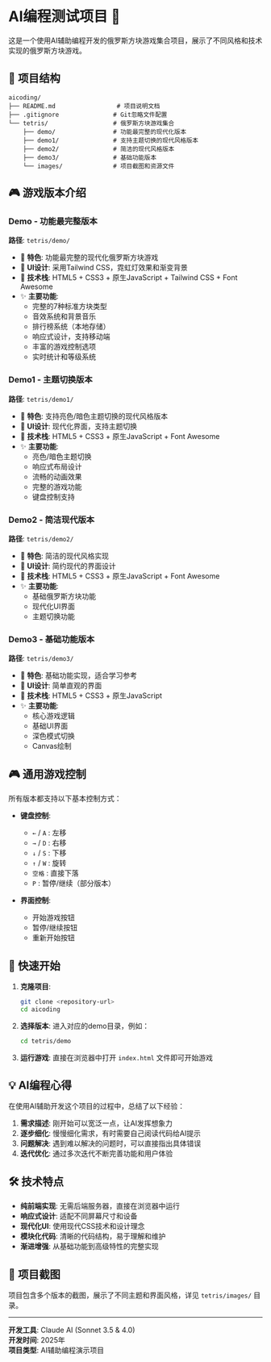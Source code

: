 # AI编程测试项目 🤖

这是一个使用AI辅助编程开发的俄罗斯方块游戏集合项目，展示了不同风格和技术实现的俄罗斯方块游戏。

## 📁 项目结构

```
aicoding/
├── README.md                 # 项目说明文档
├── .gitignore               # Git忽略文件配置
└── tetris/                  # 俄罗斯方块游戏集合
    ├── demo/                # 功能最完整的现代化版本
    ├── demo1/               # 支持主题切换的现代风格版本
    ├── demo2/               # 简洁的现代风格版本
    ├── demo3/               # 基础功能版本
    └── images/              # 项目截图和资源文件
```

## 🎮 游戏版本介绍

### Demo - 功能最完整版本
**路径**: `tetris/demo/`

- 🎯 **特色**: 功能最完整的现代化俄罗斯方块游戏
- 🎨 **UI设计**: 采用Tailwind CSS，霓虹灯效果和渐变背景
- 🔧 **技术栈**: HTML5 + CSS3 + 原生JavaScript + Tailwind CSS + Font Awesome
- ✨ **主要功能**:
  - 完整的7种标准方块类型
  - 音效系统和背景音乐
  - 排行榜系统（本地存储）
  - 响应式设计，支持移动端
  - 丰富的游戏控制选项
  - 实时统计和等级系统

### Demo1 - 主题切换版本
**路径**: `tetris/demo1/`

- 🎯 **特色**: 支持亮色/暗色主题切换的现代风格版本
- 🎨 **UI设计**: 现代化界面，支持主题切换
- 🔧 **技术栈**: HTML5 + CSS3 + 原生JavaScript + Font Awesome
- ✨ **主要功能**:
  - 亮色/暗色主题切换
  - 响应式布局设计
  - 流畅的动画效果
  - 完整的游戏功能
  - 键盘控制支持

### Demo2 - 简洁现代版本
**路径**: `tetris/demo2/`

- 🎯 **特色**: 简洁的现代风格实现
- 🎨 **UI设计**: 简约现代的界面设计
- 🔧 **技术栈**: HTML5 + CSS3 + 原生JavaScript + Font Awesome
- ✨ **主要功能**:
  - 基础俄罗斯方块功能
  - 现代化UI界面
  - 主题切换功能

### Demo3 - 基础功能版本
**路径**: `tetris/demo3/`

- 🎯 **特色**: 基础功能实现，适合学习参考
- 🎨 **UI设计**: 简单直观的界面
- 🔧 **技术栈**: HTML5 + CSS3 + 原生JavaScript
- ✨ **主要功能**:
  - 核心游戏逻辑
  - 基础UI界面
  - 深色模式切换
  - Canvas绘制

## 🎮 通用游戏控制

所有版本都支持以下基本控制方式：

- **键盘控制**:
  - `←` / `A` : 左移
  - `→` / `D` : 右移
  - `↓` / `S` : 下移
  - `↑` / `W` : 旋转
  - `空格` : 直接下落
  - `P` : 暂停/继续（部分版本）

- **界面控制**:
  - 开始游戏按钮
  - 暂停/继续按钮
  - 重新开始按钮

## 🚀 快速开始

1. **克隆项目**:
   ```bash
   git clone <repository-url>
   cd aicoding
   ```

2. **选择版本**:
   进入对应的demo目录，例如：
   ```bash
   cd tetris/demo
   ```

3. **运行游戏**:
   直接在浏览器中打开 `index.html` 文件即可开始游戏

## 💡 AI编程心得

在使用AI辅助开发这个项目的过程中，总结了以下经验：

1. **需求描述**: 刚开始可以宽泛一点，让AI发挥想象力
2. **逐步细化**: 慢慢细化需求，有时需要自己阅读代码给AI提示
3. **问题解决**: 遇到难以解决的问题时，可以直接指出具体错误
4. **迭代优化**: 通过多次迭代不断完善功能和用户体验

## 🛠️ 技术特点

- **纯前端实现**: 无需后端服务器，直接在浏览器中运行
- **响应式设计**: 适配不同屏幕尺寸和设备
- **现代化UI**: 使用现代CSS技术和设计理念
- **模块化代码**: 清晰的代码结构，易于理解和维护
- **渐进增强**: 从基础功能到高级特性的完整实现

## 📸 项目截图

项目包含多个版本的截图，展示了不同主题和界面风格，详见 `tetris/images/` 目录。

---

**开发工具**: Claude AI (Sonnet 3.5 & 4.0)  
**开发时间**: 2025年  
**项目类型**: AI辅助编程演示项目